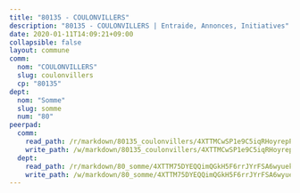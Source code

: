 ```yaml
---
title: "80135 - COULONVILLERS"
description: "80135 - COULONVILLERS | Entraide, Annonces, Initiatives"
date: 2020-01-11T14:09:21+09:00
collapsible: false
layout: commune
comm:
  nom: "COULONVILLERS"
  slug: coulonvillers
  cp: "80135"
dept:
  nom: "Somme"
  slug: somme
  num: "80"
peerpad:
  comm:
    read_path: /r/markdown/80135_coulonvillers/4XTTMCwSP1e9C5iqRHoyrepPtSWUTudAzJcJu65mrxr9vKxa2
    write_path: /w/markdown/80135_coulonvillers/4XTTMCwSP1e9C5iqRHoyrepPtSWUTudAzJcJu65mrxr9vKxa2-K3TgTyybxTUX1qxFQ8yfeouAhFMv8z3CF4WV2pN959auKttuDb4gTZyMTCPKnrKdya99FhQGd2Qm5BgdaSuCLUuB4stsncCaYaFmvduCdHLnHNXN3NvNyCiirTo5nFKPUwCfK34J
  dept:
    read_path: /r/markdown/80_somme/4XTTM75DYEQQimQGkH5F6rrJYrFSA6wyuekdgioEx7v45YjSw
    write_path: /w/markdown/80_somme/4XTTM75DYEQQimQGkH5F6rrJYrFSA6wyuekdgioEx7v45YjSw-K3TgTuB1DbUNHuFo9Fhh6JTUriPx8E5izGkmw9RSNTjUtMFPoZhqqp87szE8th3EytWSHGdhUuQUPjam8aJZh1SdH8pL3ibgUbMdNhU17kjAmSa49LMB2GjXvVwDVurE8mgce3XM
---
```


